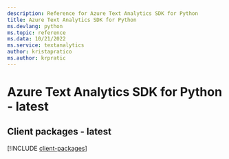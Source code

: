 ```yaml
---
description: Reference for Azure Text Analytics SDK for Python
title: Azure Text Analytics SDK for Python
ms.devlang: python
ms.topic: reference
ms.data: 10/21/2022
ms.service: textanalytics
author: kristapratico
ms.author: krpratic
---
```

# Azure Text Analytics SDK for Python - latest

## Client packages - latest
[!INCLUDE [client-packages](text-analytics-client-index.md)]